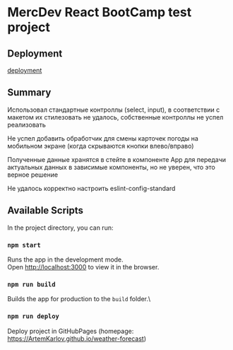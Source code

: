 # MercDev React BootCamp test project

## Deployment

[deployment](https://arkarlov.github.io/weather-forecast)

## Summary

Использовал стандартные контроллы (select, input), в соответствии с макетом их стилезовать не удалось, собственные контроллы не успел реализовать

Не успел добавить обработчик для смены карточек погоды на мобильном экране (когда скрываются кнопки влево/вправо)

Полученные данные хранятся в стейте в компоненте App для передачи актуальных данных в зависимые компоненты, но не уверен, что это верное решение

Не удалось корректно настроить eslint-config-standard


## Available Scripts

In the project directory, you can run:

### `npm start`

Runs the app in the development mode.\
Open [http://localhost:3000](http://localhost:3000) to view it in the browser.


### `npm run build`

Builds the app for production to the `build` folder.\

### `npm run deploy`

Deploy project in GitHubPages (homepage: https://ArtemKarlov.github.io/weather-forecast)
